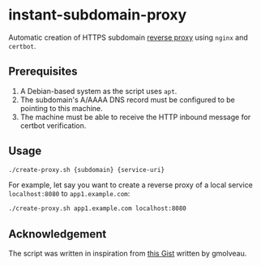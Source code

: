 # instant-subdomain-proxy

Automatic creation of HTTPS subdomain [reverse proxy](https://en.wikipedia.org/wiki/Reverse_proxy) using `nginx` and `certbot`.

## Prerequisites

1. A Debian-based system as the script uses `apt`.
2. The subdomain's A/AAAA DNS record must be configured to be pointing to this machine.
3. The machine must be able to receive the HTTP inbound message for certbot verification.

## Usage

```bash
./create-proxy.sh {subdomain} {service-uri}
```

For example, let say you want to create a reverse proxy of a local service `localhost:8080` to `app1.example.com`:

```bash
./create-proxy.sh app1.example.com localhost:8080
```

## Acknowledgement

The script was written in inspiration from [this Gist](https://gist.github.com/gmolveau/5e5b0bd2773100d85d9302d0fa96632d) written by gmolveau.
